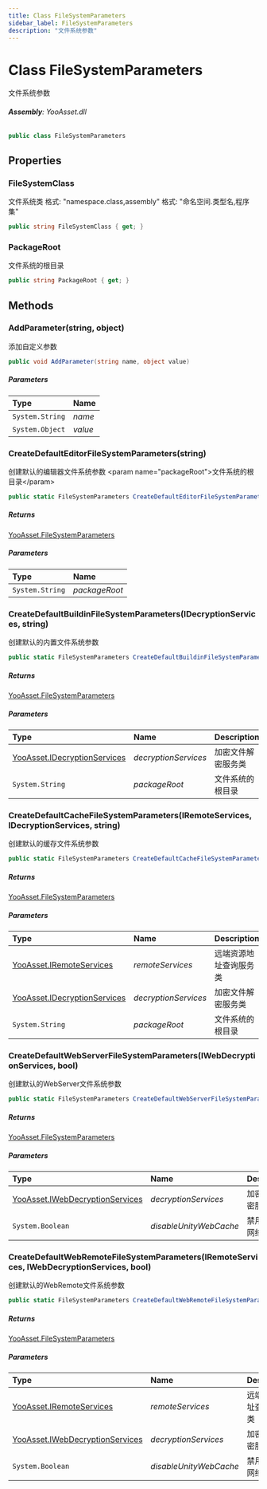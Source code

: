 ```yaml
---
title: Class FileSystemParameters
sidebar_label: FileSystemParameters
description: "文件系统参数"
---
```

# Class FileSystemParameters
文件系统参数

###### **Assembly**: YooAsset.dll

```csharp title="Declaration"
public class FileSystemParameters
```
## Properties
### FileSystemClass
文件系统类
格式: "namespace.class,assembly"
格式: "命名空间.类型名,程序集"

```csharp title="Declaration"
public string FileSystemClass { get; }
```
### PackageRoot
文件系统的根目录

```csharp title="Declaration"
public string PackageRoot { get; }
```
## Methods
### AddParameter(string, object)
添加自定义参数

```csharp title="Declaration"
public void AddParameter(string name, object value)
```

##### Parameters

| Type | Name |
|:--- |:--- |
| `System.String` | *name* |
| `System.Object` | *value* |

### CreateDefaultEditorFileSystemParameters(string)
创建默认的编辑器文件系统参数
&lt;param name="packageRoot"&gt;文件系统的根目录&lt;/param&gt;

```csharp title="Declaration"
public static FileSystemParameters CreateDefaultEditorFileSystemParameters(string packageRoot)
```

##### Returns

[YooAsset.FileSystemParameters](../YooAsset/FileSystemParameters.md)

##### Parameters

| Type | Name |
|:--- |:--- |
| `System.String` | *packageRoot* |

### CreateDefaultBuildinFileSystemParameters(IDecryptionServices, string)
创建默认的内置文件系统参数

```csharp title="Declaration"
public static FileSystemParameters CreateDefaultBuildinFileSystemParameters(IDecryptionServices decryptionServices = null, string packageRoot = null)
```

##### Returns

[YooAsset.FileSystemParameters](../YooAsset/FileSystemParameters.md)

##### Parameters

| Type | Name | Description |
|:--- |:--- |:--- |
| [YooAsset.IDecryptionServices](../YooAsset/IDecryptionServices.md) | *decryptionServices* | 加密文件解密服务类 |
| `System.String` | *packageRoot* | 文件系统的根目录 |

### CreateDefaultCacheFileSystemParameters(IRemoteServices, IDecryptionServices, string)
创建默认的缓存文件系统参数

```csharp title="Declaration"
public static FileSystemParameters CreateDefaultCacheFileSystemParameters(IRemoteServices remoteServices, IDecryptionServices decryptionServices = null, string packageRoot = null)
```

##### Returns

[YooAsset.FileSystemParameters](../YooAsset/FileSystemParameters.md)

##### Parameters

| Type | Name | Description |
|:--- |:--- |:--- |
| [YooAsset.IRemoteServices](../YooAsset/IRemoteServices.md) | *remoteServices* | 远端资源地址查询服务类 |
| [YooAsset.IDecryptionServices](../YooAsset/IDecryptionServices.md) | *decryptionServices* | 加密文件解密服务类 |
| `System.String` | *packageRoot* | 文件系统的根目录 |

### CreateDefaultWebServerFileSystemParameters(IWebDecryptionServices, bool)
创建默认的WebServer文件系统参数

```csharp title="Declaration"
public static FileSystemParameters CreateDefaultWebServerFileSystemParameters(IWebDecryptionServices decryptionServices = null, bool disableUnityWebCache = false)
```

##### Returns

[YooAsset.FileSystemParameters](../YooAsset/FileSystemParameters.md)

##### Parameters

| Type | Name | Description |
|:--- |:--- |:--- |
| [YooAsset.IWebDecryptionServices](../YooAsset/IWebDecryptionServices.md) | *decryptionServices* | 加密文件解密服务类 |
| `System.Boolean` | *disableUnityWebCache* | 禁用Unity的网络缓存 |

### CreateDefaultWebRemoteFileSystemParameters(IRemoteServices, IWebDecryptionServices, bool)
创建默认的WebRemote文件系统参数

```csharp title="Declaration"
public static FileSystemParameters CreateDefaultWebRemoteFileSystemParameters(IRemoteServices remoteServices, IWebDecryptionServices decryptionServices = null, bool disableUnityWebCache = false)
```

##### Returns

[YooAsset.FileSystemParameters](../YooAsset/FileSystemParameters.md)

##### Parameters

| Type | Name | Description |
|:--- |:--- |:--- |
| [YooAsset.IRemoteServices](../YooAsset/IRemoteServices.md) | *remoteServices* | 远端资源地址查询服务类 |
| [YooAsset.IWebDecryptionServices](../YooAsset/IWebDecryptionServices.md) | *decryptionServices* | 加密文件解密服务类 |
| `System.Boolean` | *disableUnityWebCache* | 禁用Unity的网络缓存 |

